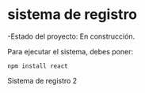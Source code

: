 <h1> sistema de registro </h1>

-Estado del proyecto: En construcción.

Para ejecutar el sistema, debes poner:

```npm install react```

Sistema de registro 2
